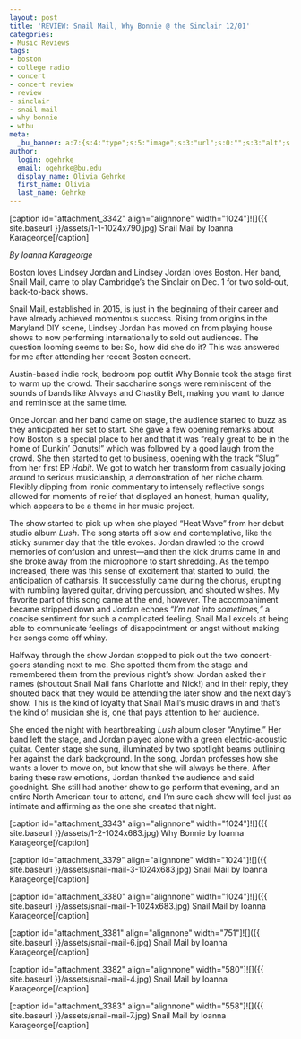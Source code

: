 ```yaml
---
layout: post
title: 'REVIEW: Snail Mail, Why Bonnie @ the Sinclair 12/01'
categories:
- Music Reviews
tags:
- boston
- college radio
- concert
- concert review
- review
- sinclair
- snail mail
- why bonnie
- wtbu
meta:
  _bu_banner: a:7:{s:4:"type";s:5:"image";s:3:"url";s:0:"";s:3:"alt";s:0:"";s:7:"post_id";s:0:"";s:4:"html";s:0:"";s:8:"position";s:12:"contentWidth";s:7:"caption";s:0:"";}
author:
  login: ogehrke
  email: ogehrke@bu.edu
  display_name: Olivia Gehrke
  first_name: Olivia
  last_name: Gehrke
---
```

\[caption id="attachment\_3342" align="alignnone" width="1024"\]![]({{ site.baseurl }}/assets/1-1-1024x790.jpg) Snail Mail by Ioanna Karageorge\[/caption\]

_By Ioanna Karageorge_

Boston loves Lindsey Jordan and Lindsey Jordan loves Boston. Her band, Snail Mail, came to play Cambridge’s the Sinclair on Dec. 1 for two sold-out, back-to-back shows.

Snail Mail, established in 2015, is just in the beginning of their career and have already achieved momentous success. Rising from origins in the Maryland DIY scene, Lindsey Jordan has moved on from playing house shows to now performing internationally to sold out audiences. The question looming seems to be: So, how did she do it? This was answered for me after attending her recent Boston concert.

Austin-based indie rock, bedroom pop outfit Why Bonnie took the stage first to warm up the crowd. Their saccharine songs were reminiscent of the sounds of bands like Alvvays and Chastity Belt, making you want to dance and reminisce at the same time.

Once Jordan and her band came on stage, the audience started to buzz as they anticipated her set to start. She gave a few opening remarks about how Boston is a special place to her and that it was “really great to be in the home of Dunkin’ Donuts!” which was followed by a good laugh from the crowd. She then started to get to business, opening with the track “Slug” from her first EP _Habit_. We got to watch her transform from casually joking around to serious musicianship, a demonstration of her niche charm. Flexibly dipping from ironic commentary to intensely reflective songs allowed for moments of relief that displayed an honest, human quality, which appears to be a theme in her music project.

The show started to pick up when she played “Heat Wave” from her debut studio album _Lush_. The song starts off slow and contemplative, like the sticky summer day that the title evokes. Jordan drawled to the crowd memories of confusion and unrest—and then the kick drums came in and she broke away from the microphone to start shredding. As the tempo increased, there was this sense of excitement that started to build, the anticipation of catharsis. It successfully came during the chorus, erupting with rumbling layered guitar, driving percussion, and shouted wishes. My favorite part of this song came at the end, however. The accompaniment became stripped down and Jordan echoes _“I’m not into sometimes,”_ a concise sentiment for such a complicated feeling. Snail Mail excels at being able to communicate feelings of disappointment or angst without making her songs come off whiny.

Halfway through the show Jordan stopped to pick out the two concert-goers standing next to me. She spotted them from the stage and remembered them from the previous night’s show. Jordan asked their names (shoutout Snail Mail fans Charlotte and Nick!) and in their reply, they shouted back that they would be attending the later show and the next day’s show. This is the kind of loyalty that Snail Mail’s music draws in and that’s the kind of musician she is, one that pays attention to her audience.

She ended the night with heartbreaking _Lush_ album closer “Anytime.” Her band left the stage, and Jordan played alone with a green electric-acoustic guitar. Center stage she sung, illuminated by two spotlight beams outlining her against the dark background. In the song, Jordan professes how she wants a lover to move on, but know that she will always be there. After baring these raw emotions, Jordan thanked the audience and said goodnight. She still had another show to go perform that evening, and an entire North American tour to attend, and I’m sure each show will feel just as intimate and affirming as the one she created that night.

\[caption id="attachment\_3343" align="alignnone" width="1024"\]![]({{ site.baseurl }}/assets/1-2-1024x683.jpg) Why Bonnie by Ioanna Karageorge\[/caption\]

\[caption id="attachment\_3379" align="alignnone" width="1024"\]![]({{ site.baseurl }}/assets/snail-mail-3-1024x683.jpg) Snail Mail by Ioanna Karageorge\[/caption\]

\[caption id="attachment\_3380" align="alignnone" width="1024"\]![]({{ site.baseurl }}/assets/snail-mail-1-1024x683.jpg) Snail Mail by Ioanna Karageorge\[/caption\]

\[caption id="attachment\_3381" align="alignnone" width="751"\]![]({{ site.baseurl }}/assets/snail-mail-6.jpg) Snail Mail by Ioanna Karageorge\[/caption\]

\[caption id="attachment\_3382" align="alignnone" width="580"\]![]({{ site.baseurl }}/assets/snail-mail-4.jpg) Snail Mail by Ioanna Karageorge\[/caption\]

\[caption id="attachment\_3383" align="alignnone" width="558"\]![]({{ site.baseurl }}/assets/snail-mail-7.jpg) Snail Mail by Ioanna Karageorge\[/caption\]